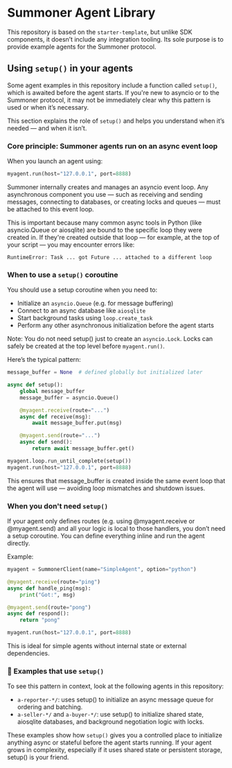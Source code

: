 # Summoner Agent Library

This repository is based on the `starter-template`, but unlike SDK components, it doesn’t include any integration tooling. Its sole purpose is to provide example agents for the Summoner protocol.


##  Using `setup()` in your agents

Some agent examples in this repository include a function called `setup()`, which is awaited before the agent starts. If you're new to asyncio or to the Summoner protocol, it may not be immediately clear why this pattern is used or when it’s necessary.

This section explains the role of `setup()` and helps you understand when it’s needed — and when it isn’t.

### Core principle: Summoner agents run on an async event loop

When you launch an agent using:

```python
myagent.run(host="127.0.0.1", port=8888)
```

Summoner internally creates and manages an asyncio event loop. Any asynchronous component you use — such as receiving and sending messages, connecting to databases, or creating locks and queues — must be attached to this event loop.

This is important because many common async tools in Python (like asyncio.Queue or aiosqlite) are bound to the specific loop they were created in. If they're created outside that loop — for example, at the top of your script — you may encounter errors like:

```
RuntimeError: Task ... got Future ... attached to a different loop
```


### When to use a `setup()` coroutine

You should use a setup coroutine when you need to:

* Initialize an `asyncio.Queue` (e.g. for message buffering)
* Connect to an async database like `aiosqlite`
* Start background tasks using `loop.create_task`
* Perform any other asynchronous initialization before the agent starts

Note: You do not need setup() just to create an `asyncio.Lock`. Locks can safely be created at the top level before `myagent.run()`.

Here’s the typical pattern:

```python
message_buffer = None  # defined globally but initialized later

async def setup():
    global message_buffer
    message_buffer = asyncio.Queue()

    @myagent.receive(route="...")
    async def receive(msg):
        await message_buffer.put(msg)

    @myagent.send(route="...")
    async def send():
        return await message_buffer.get()

myagent.loop.run_until_complete(setup())
myagent.run(host="127.0.0.1", port=8888)
```

This ensures that message\_buffer is created inside the same event loop that the agent will use — avoiding loop mismatches and shutdown issues.


### When you don't need `setup()`

If your agent only defines routes (e.g. using @myagent.receive or @myagent.send) and all your logic is local to those handlers, you don’t need a setup coroutine. You can define everything inline and run the agent directly.

Example:

```python
myagent = SummonerClient(name="SimpleAgent", option="python")

@myagent.receive(route="ping")
async def handle_ping(msg):
    print("Got:", msg)

@myagent.send(route="pong")
async def respond():
    return "pong"

myagent.run(host="127.0.0.1", port=8888)
```

This is ideal for simple agents without internal state or external dependencies.

### 📂 Examples that use `setup()`

To see this pattern in context, look at the following agents in this repository:

* `a-reporter-*/`: uses setup() to initialize an async message queue for ordering and batching.
* `a-seller-*/` and `a-buyer-*/`: use setup() to initialize shared state, aiosqlite databases, and background negotiation logic with locks.

These examples show how `setup()` gives you a controlled place to initialize anything async or stateful before the agent starts running. If your agent grows in complexity, especially if it uses shared state or persistent storage, setup() is your friend.
